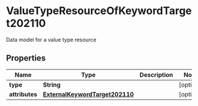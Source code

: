 

# ValueTypeResourceOfKeywordTarget202110

Data model for a value type resource

## Properties

| Name | Type | Description | Notes |
|------------ | ------------- | ------------- | -------------|
|**type** | **String** |  |  [optional] |
|**attributes** | [**ExternalKeywordTarget202110**](ExternalKeywordTarget202110.md) |  |  [optional] |



